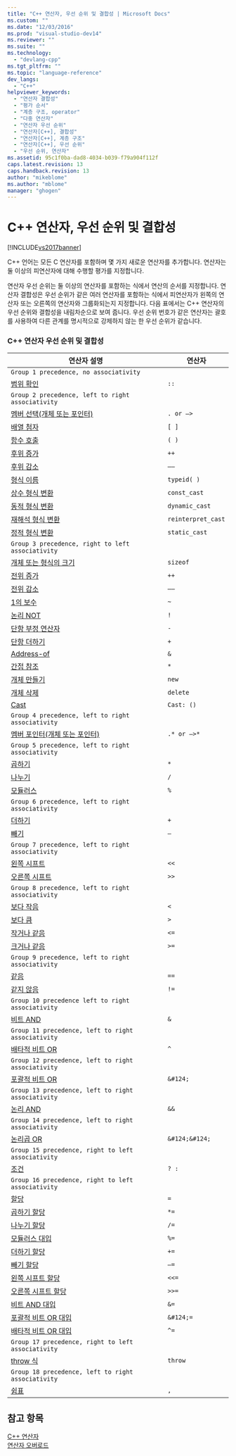 ```yaml
---
title: "C++ 연산자, 우선 순위 및 결합성 | Microsoft Docs"
ms.custom: ""
ms.date: "12/03/2016"
ms.prod: "visual-studio-dev14"
ms.reviewer: ""
ms.suite: ""
ms.technology: 
  - "devlang-cpp"
ms.tgt_pltfrm: ""
ms.topic: "language-reference"
dev_langs: 
  - "C++"
helpviewer_keywords: 
  - "연산자 결합성"
  - "평가 순서"
  - "계층 구조, operator"
  - "다중 연산자"
  - "연산자 우선 순위"
  - "연산자[C++], 결합성"
  - "연산자[C++], 계층 구조"
  - "연산자[C++], 우선 순위"
  - "우선 순위, 연산자"
ms.assetid: 95c1f0ba-dad8-4034-b039-f79a904f112f
caps.latest.revision: 13
caps.handback.revision: 13
author: "mikeblome"
ms.author: "mblome"
manager: "ghogen"
---
```

# C++ 연산자, 우선 순위 및 결합성
[!INCLUDE[vs2017banner](../assembler/inline/includes/vs2017banner.md)]

C\+\+ 언어는 모든 C 연산자를 포함하며 몇 가지 새로운 연산자를 추가합니다.  연산자는 둘 이상의 피연산자에 대해 수행할 평가를 지정합니다.  
  
 연산자 우선 순위는 둘 이상의 연산자를 포함하는 식에서 연산의 순서를 지정합니다.  연산자 결합성은 우선 순위가 같은 여러 연산자를 포함하는 식에서 피연산자가 왼쪽의 연산자 또는 오른쪽의 연산자와 그룹화되는지 지정합니다.  다음 표에서는 C\+\+ 연산자의 우선 순위와 결합성을 내림차순으로 보여 줍니다.  우선 순위 번호가 같은 연산자는 괄호를 사용하여 다른 관계를 명시적으로 강제하지 않는 한 우선 순위가 같습니다.  
  
### C\+\+ 연산자 우선 순위 및 결합성  
  
|연산자 설명|연산자|  
|------------|---------|  
|`Group 1 precedence, no associativity`|  
|[범위 확인](../cpp/scope-resolution-operator.md)|`::`|  
|`Group 2 precedence, left to right associativity`|  
|[멤버 선택\(개체 또는 포인터\)](../cpp/member-access-operators-dot-and.md)|`. or –>`|  
|[배열 첨자](../cpp/subscript-operator.md)|`[ ]`|  
|[함수 호출](../cpp/function-call-operator-parens.md)|`( )`|  
|[후위 증가](../cpp/postfix-increment-and-decrement-operators-increment-and-decrement.md)|`++`|  
|[후위 감소](../cpp/postfix-increment-and-decrement-operators-increment-and-decrement.md)|`––`|  
|[형식 이름](../cpp/typeid-operator.md)|`typeid( )`|  
|[상수 형식 변환](../cpp/const-cast-operator.md)|`const_cast`|  
|[동적 형식 변환](../cpp/dynamic-cast-operator.md)|`dynamic_cast`|  
|[재해석 형식 변환](../cpp/reinterpret-cast-operator.md)|`reinterpret_cast`|  
|[정적 형식 변환](../cpp/static-cast-operator.md)|`static_cast`|  
|`Group 3 precedence, right to left associativity`|  
|[개체 또는 형식의 크기](../cpp/sizeof-operator.md)|`sizeof`|  
|[전위 증가](../cpp/prefix-increment-and-decrement-operators-increment-and-decrement.md)|`++`|  
|[전위 감소](../cpp/prefix-increment-and-decrement-operators-increment-and-decrement.md)|`––`|  
|[1의 보수](../cpp/one-s-complement-operator-tilde.md)|`~`|  
|[논리 NOT](../cpp/logical-negation-operator-exclpt.md)|`!`|  
|[단항 부정 연산자](../misc/unary-negation-operator.md)|`-`|  
|[단항 더하기](../cpp/unary-plus-and-negation-operators-plus-and.md)|`+`|  
|[Address\-of](../cpp/lvalue-reference-declarator-amp.md)|`&`|  
|[간접 참조](../cpp/indirection-operator-star.md)|`*`|  
|[개체 만들기](../cpp/new-operator-cpp.md)|`new`|  
|[개체 삭제](../cpp/delete-operator-cpp.md)|`delete`|  
|[Cast](../cpp/cast-operator-parens.md)|`Cast: ()`|  
|`Group 4 precedence, left to right associativity`|  
|[멤버 포인터\(개체 또는 포인터\)](../cpp/pointer-to-member-operators-dot-star-and-star.md)|`.* or –>*`|  
|`Group 5 precedence, left to right associativity`|  
|[곱하기](../cpp/multiplicative-operators-and-the-modulus-operator.md)|`*`|  
|[나누기](../cpp/multiplicative-operators-and-the-modulus-operator.md)|`/`|  
|[모듈러스](../cpp/multiplicative-operators-and-the-modulus-operator.md)|`%`|  
|`Group 6 precedence, left to right associativity`|  
|[더하기](../cpp/additive-operators-plus-and.md)|`+`|  
|[빼기](../cpp/additive-operators-plus-and.md)|`–`|  
|`Group 7 precedence, left to right associativity`|  
|[왼쪽 시프트](../cpp/left-shift-and-right-shift-operators-input-and-output.md)|`<<`|  
|[오른쪽 시프트](../cpp/left-shift-and-right-shift-operators-input-and-output.md)|`>>`|  
|`Group 8 precedence, left to right associativity`|  
|[보다 작음](../cpp/relational-operators-equal-and-equal.md)|`<`|  
|[보다 큼](../cpp/relational-operators-equal-and-equal.md)|`>`|  
|[작거나 같음](../cpp/relational-operators-equal-and-equal.md)|`<=`|  
|[크거나 같음](../cpp/relational-operators-equal-and-equal.md)|`>=`|  
|`Group 9 precedence, left to right associativity`|  
|[같음](../cpp/equality-operators-equal-equal-and-exclpt-equal.md)|`==`|  
|[같지 않음](../cpp/equality-operators-equal-equal-and-exclpt-equal.md)|`!=`|  
|`Group 10 precedence left to right associativity`|  
|[비트 AND](../cpp/bitwise-and-operator-amp.md)|`&`|  
|`Group 11 precedence, left to right associativity`|  
|[배타적 비트 OR](../cpp/bitwise-exclusive-or-operator-hat.md)|`^`|  
|`Group 12 precedence, left to right associativity`|  
|[포괄적 비트 OR](../cpp/bitwise-inclusive-or-operator-pipe.md)|`&#124;`|  
|`Group 13 precedence, left to right associativity`|  
|[논리 AND](../cpp/logical-and-operator-amp-amp.md)|`&&`|  
|`Group 14 precedence, left to right associativity`|  
|[논리곱 OR](../cpp/logical-or-operator-pipe-pipe.md)|`&#124;&#124;`|  
|`Group 15 precedence, right to left associativity`|  
|[조건](../cpp/conditional-operator-q.md)|`? :`|  
|`Group 16 precedence, right to left associativity`|  
|[할당](../cpp/assignment-operators.md)|`=`|  
|[곱하기 할당](../cpp/assignment-operators.md)|`*=`|  
|[나누기 할당](../cpp/assignment-operators.md)|`/=`|  
|[모듈러스 대입](../cpp/assignment-operators.md)|`%=`|  
|[더하기 할당](../cpp/assignment-operators.md)|`+=`|  
|[빼기 할당](../cpp/assignment-operators.md)|`–=`|  
|[왼쪽 시프트 할당](../cpp/assignment-operators.md)|`<<=`|  
|[오른쪽 시프트 할당](../cpp/assignment-operators.md)|`>>=`|  
|[비트 AND 대입](../cpp/assignment-operators.md)|`&=`|  
|[포괄적 비트 OR 대입](../cpp/assignment-operators.md)|`&#124;=`|  
|[배타적 비트 OR 대입](../cpp/assignment-operators.md)|`^=`|  
|`Group 17 precedence, right to left associativity`|  
|[throw 식](../cpp/try-throw-and-catch-statements-cpp.md)|`throw`|  
|`Group 18 precedence, left to right associativity`|  
|[쉼표](../cpp/comma-operator.md)|`,`|  
  
## 참고 항목  
 [C\+\+ 연산자](../misc/cpp-operators.md)   
 [연산자 오버로드](../cpp/operator-overloading.md)